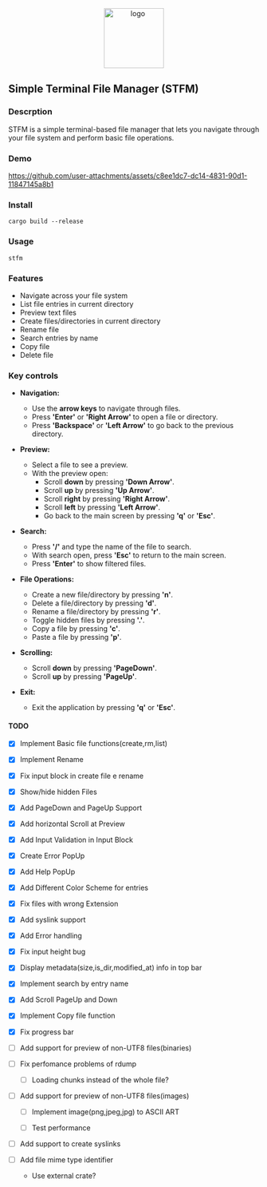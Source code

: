 <div align="center">  
  <img src="https://rustacean.net/assets/rustacean-flat-gesture.svg" alt="logo" style="width:120px"></img>
</div>

## Simple Terminal File Manager (STFM)

### Descrption
STFM is a simple terminal-based file manager that lets you navigate through your file system and perform basic file operations.

### Demo
https://github.com/user-attachments/assets/c8ee1dc7-dc14-4831-90d1-11847145a8b1

### Install
    cargo build --release
### Usage
    stfm

### Features
  * Navigate across your file system
  * List file entries in current directory
  * Preview text files
  * Create files/directories in current directory
  * Rename file
  * Search entries by name
  * Copy file
  * Delete file

### Key controls

- **Navigation:**
  - Use the **arrow keys** to navigate through files.
  - Press **'Enter'** or **'Right Arrow'** to open a file or directory.
  - Press **'Backspace'** or **'Left Arrow'** to go back to the previous directory.

- **Preview:**
  - Select a file to see a preview.
  - With the preview open:
    - Scroll **down** by pressing **'Down Arrow'**.
    - Scroll **up** by pressing **'Up Arrow'**.
    - Scroll **right** by pressing **'Right Arrow'**.
    - Scroll **left** by pressing **'Left Arrow'**.
    - Go back to the main screen by pressing **'q'** or **'Esc'**.

- **Search:**
  - Press **'/'** and type the name of the file to search.
  - With search open, press **'Esc'** to return to the main screen.
  - Press **'Enter'** to show filtered files.

- **File Operations:**
  - Create a new file/directory by pressing **'n'**.
  - Delete a file/directory by pressing **'d'**.
  - Rename a file/directory by pressing **'r'**.
  - Toggle hidden files by pressing **'.'**.
  - Copy a file by pressing **'c'**.
  - Paste a file by pressing **'p'**.

- **Scrolling:**
  - Scroll **down** by pressing **'PageDown'**.
  - Scroll **up** by pressing **'PageUp'**.

- **Exit:**
  - Exit the application by pressing **'q'** or **'Esc'**.

#### TODO
   * [x] Implement Basic file functions(create,rm,list)
   * [x] Implement Rename
   * [x] Fix input block in create file e rename
   * [x] Show/hide hidden Files
   * [x] Add PageDown and PageUp Support
   * [x] Add horizontal Scroll at Preview
   * [x] Add Input Validation in Input Block
   * [x] Create Error PopUp
   * [x] Add Help PopUp
   * [x] Add Different Color Scheme for entries
   * [x] Fix files with wrong Extension
   * [x] Add syslink support
   * [x] Add Error handling
   * [x] Fix input height bug
   * [x] Display metadata(size,is_dir,modified_at) info in top bar
   * [x] Implement search by entry name 
   * [x] Add Scroll PageUp and Down
   * [x] Implement Copy file function
   * [x] Fix progress bar
   
   * [ ] Add support for preview of non-UTF8 files(binaries)

   * [ ] Fix perfomance problems of rdump
    
      * [ ] Loading chunks instead of the whole file?

   * [ ] Add support for preview of non-UTF8 files(images)

      * [ ] Implement image(png,jpeg,jpg) to ASCII ART

      * [ ] Test performance

   * [ ] Add support to create syslinks

   * [ ] Add file mime type identifier

      * Use external crate?

